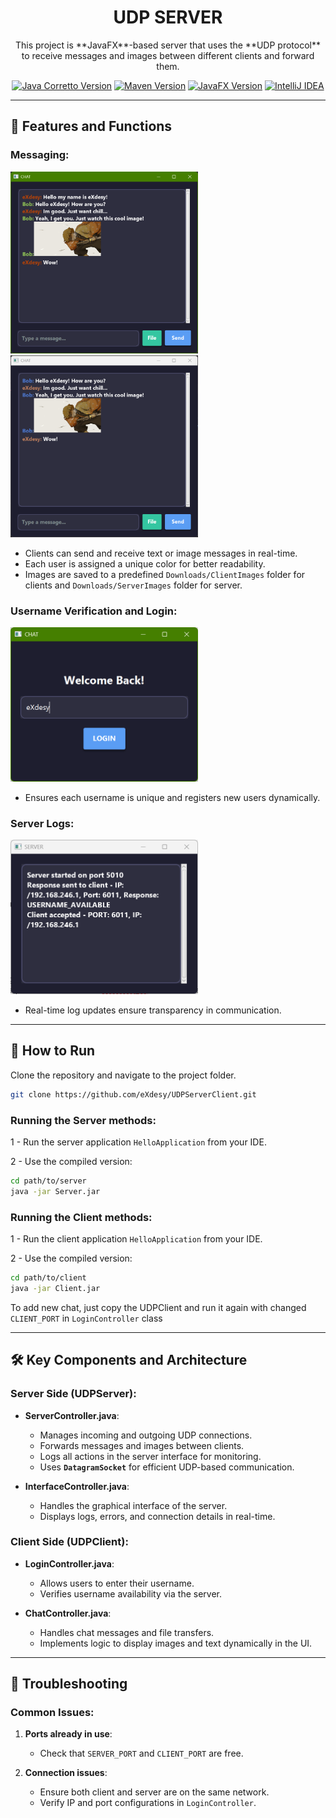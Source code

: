 # <h1 align="center">UDP SERVER</h1>
<p align="center">This project is **JavaFX**-based server that uses the **UDP protocol** to receive messages and images between different clients and forward them.<p>

<p align="center">
<a href="https://aws.amazon.com/corretto/" target="_blank"><img src="https://img.shields.io/badge/SDK-Corretto_11.0.21-brightgreen" alt="Java Corretto Version" /></a>
<a href="https://maven.apache.org/" target="_blank"><img src="https://img.shields.io/badge/Build-Maven_3.8.1-blue" alt="Maven Version" /></a>
<a href="https://openjfx.io/" target="_blank"><img src="https://img.shields.io/badge/JavaFX-SDK_20.0.0-orange" alt="JavaFX Version" /></a>
<a href="https://www.jetbrains.com/idea/" target="_blank">
  <img src="https://img.shields.io/badge/IntelliJ_IDEA-2023.1-brightgreen" alt="IntelliJ IDEA">
</a>
</p>

---

## 🧪 Features and Functions

### Messaging:
<img src="https://github.com/eXdesy/UDPServerClient/blob/feature_exdesy/img/chat1.png" alt="Chat_1" width="300"/> <img src="https://github.com/eXdesy/UDPServerClient/blob/feature_exdesy/img/chat2.png" alt="Chat_2" width="300"/>

- Clients can send and receive text or image messages in real-time.
- Each user is assigned a unique color for better readability.
- Images are saved to a predefined `Downloads/ClientImages` folder for clients and `Downloads/ServerImages` folder for server.

### Username Verification and Login:
<img src="https://github.com/eXdesy/UDPServerClient/blob/feature_exdesy/img/login.png" alt="Login" width="300"/>

- Ensures each username is unique and registers new users dynamically.

### Server Logs:
<img src="https://github.com/eXdesy/UDPServerClient/blob/feature_exdesy/img/server.png" alt="Server" width="300"/>

- Real-time log updates ensure transparency in communication.

---

## 🚀 How to Run
Clone the repository and navigate to the project folder.

   ```bash
   git clone https://github.com/eXdesy/UDPServerClient.git
   ```

### Running the Server methods:
1 - Run the server application `HelloApplication` from your IDE.

2 - Use the compiled version:

   ```bash
   cd path/to/server
   java -jar Server.jar
   ```

### Running the Client methods:
1 - Run the client application `HelloApplication` from your IDE.

2 - Use the compiled version:

   ```bash
   cd path/to/client
   java -jar Client.jar
   ```

To add new chat, just copy the UDPClient and run it again with changed `CLIENT_PORT` in `LoginController` class

---

## 🛠 Key Components and Architecture

### Server Side (UDPServer):
- **ServerController.java**:
  - Manages incoming and outgoing UDP connections.
  - Forwards messages and images between clients.
  - Logs all actions in the server interface for monitoring.
  - Uses **`DatagramSocket`** for efficient UDP-based communication.

- **InterfaceController.java**:
  - Handles the graphical interface of the server.
  - Displays logs, errors, and connection details in real-time.

### Client Side (UDPClient):
- **LoginController.java**:
  - Allows users to enter their username.
  - Verifies username availability via the server.

- **ChatController.java**:
  - Handles chat messages and file transfers.
  - Implements logic to display images and text dynamically in the UI.

---

## 🤔 Troubleshooting

### Common Issues:
1. **Ports already in use**:
   - Check that `SERVER_PORT` and `CLIENT_PORT` are free.

2. **Connection issues**:
   - Ensure both client and server are on the same network.
   - Verify IP and port configurations in `LoginController`.

